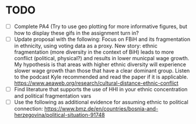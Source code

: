 # TODO
- [ ] Complete PA4 (Try to use geo plotting for more informative figures, but how to display these gifs in the assignment turn in?
- [ ] Update proposal with the following: Focus on FBiH and its fragmentation in ethnicity, using voting data as a proxy. New story: ethnic fragmentation (more diversity in the context of BiH) leads to more conflict (political, physical?) and results in lower municpal wage growth. My hypothesis is that areas with higher ethnic diversity will experience slower wage growth than those that have a clear dominant group. Listen to the podcast Kyle recommended and read the paper if it is applicable. https://www.aeaweb.org/research/cultural-distance-ethnic-conflict
- [ ] Find literature that supports the use of HHI in your ethnic concentration and political fragmentation vars
- [ ] Use the following as additional evidence for assuming ethnic to political connection: https://www.bmz.de/en/countries/bosnia-and-herzegovina/political-situation-91748